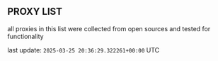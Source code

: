 ## PROXY LIST

all proxies in this list were collected from open sources and tested for functionality

last update: `2025-03-25 20:36:29.322261+00:00` UTC